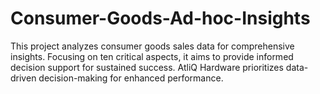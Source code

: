# Consumer-Goods-Ad-hoc-Insights
This project analyzes consumer goods sales data for comprehensive insights. Focusing on ten critical aspects, it aims to provide informed decision support for sustained success. AtliQ Hardware prioritizes data-driven decision-making for enhanced performance.
